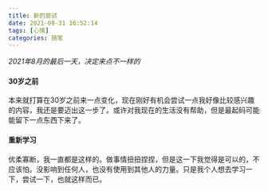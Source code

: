 ```yaml
---
title: 新的尝试
date: 2021-08-31 16:52:14
tags: [心情]
categories: 随笔
---
```

*2021年8月的最后一天，决定来点不一样的*

#### 30岁之前
本来就打算在30岁之前来一点变化，现在刚好有机会尝试一点我好像比较感兴趣的内容，我还是要迈出这一步了。或许对我现在的生活没有帮助，但是最起码可能能留下一点东西下来了。

#### 重新学习
优柔寡断，我一直都是这样的。做事情扭扭捏捏，但是这一下我觉得是可以的，不应该怕。没影响到任何人，也没有使用到其他人的力量。只是我个人想去学习一下，尝试一下，也就这样而已。